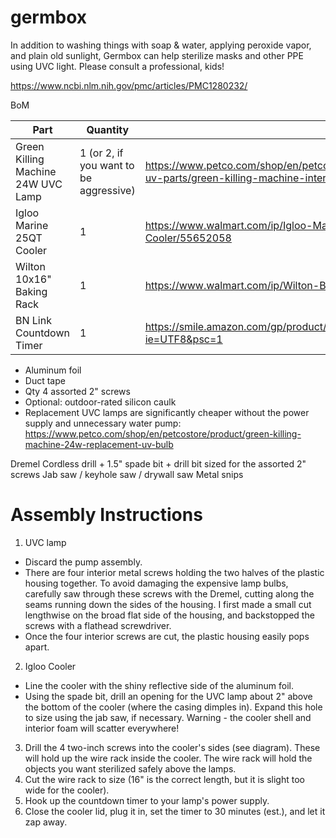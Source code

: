 # germbox

In addition to washing things with soap & water, applying peroxide vapor, and plain old sunlight, Germbox can help sterilize masks and other PPE using UVC light.  Please consult a professional, kids!

https://www.ncbi.nlm.nih.gov/pmc/articles/PMC1280232/

BoM

| Part | Quantity | Source | 
| ------------- | ------------- | ------------- |
| Green Killing Machine 24W UVC Lamp | 1 (or 2, if you want to be aggressive) | https://www.petco.com/shop/en/petcostore/product/fish/fish-tank-cleaning/sterilizers-uv-parts/green-killing-machine-internal-uv-sterilizer-with-power-head-24w |
| Igloo Marine 25QT Cooler  | 1 | https://www.walmart.com/ip/Igloo-Marine-25QT-Contour-49644-White-Cooler/55652058 |
| Wilton 10x16" Baking Rack | 1 | https://www.walmart.com/ip/Wilton-Bake-It-Better-10-x-16-Cooling-Grid/44432740 |
| BN Link Countdown Timer | 1 | https://smile.amazon.com/gp/product/B00MVDTEXS/ref=ppx_yo_dt_b_asin_title_o04_s00?ie=UTF8&psc=1 |

- Aluminum foil
- Duct tape
- Qty 4 assorted 2" screws
- Optional: outdoor-rated silicon caulk
- Replacement UVC lamps are significantly cheaper without the power supply and unnecessary water pump: https://www.petco.com/shop/en/petcostore/product/green-killing-machine-24w-replacement-uv-bulb

Dremel
Cordless drill + 1.5" spade bit + drill bit sized for the assorted 2" screws
Jab saw / keyhole saw / drywall saw
Metal snips

# Assembly Instructions

1. UVC lamp
- Discard the pump assembly.
- There are four interior metal screws holding the two halves of the plastic housing together.  To avoid damaging the expensive lamp bulbs, carefully saw through these screws with the Dremel, cutting along the seams running down the sides of the housing.  I first made a small cut lengthwise on the broad flat side of the housing, and backstopped the screws with a flathead screwdriver.
- Once the four interior screws are cut, the plastic housing easily pops apart.
2. Igloo Cooler
- Line the cooler with the shiny reflective side of the aluminum foil.
- Using the spade bit, drill an opening for the UVC lamp about 2" above the bottom of the cooler (where the casing dimples in).  Expand this hole to size using the jab saw, if necessary.  Warning - the cooler shell and interior foam will scatter everywhere!
3. Drill the 4 two-inch screws into the cooler's sides (see diagram).  These will hold up the wire rack inside the cooler.  The wire rack will hold the objects you want sterilized safely above the lamps.
4. Cut the wire rack to size (16" is the correct length, but it is slight too wide for the cooler).
5. Hook up the countdown timer to your lamp's power supply.
6. Close the cooler lid, plug it in, set the timer to 30 minutes (est.), and let it zap away.



